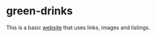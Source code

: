 # green-drinks

This is a basic <a href="https://remanet.github.io/green-drinks">website</a> that uses links, images and listings.

